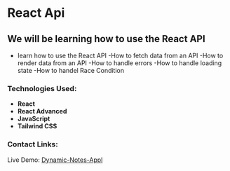 # React Api

## We will be learning how to use the React API

- learn how to use the React API
  -How to fetch data from an API
  -How to render data from an API
  -How to handle errors
  -How to handle loading state
  -How to handel Race Condition

### **Technologies Used:**

- **React**
- **React Advanced**
- **JavaScript**
- **Tailwind CSS**

### **Contact Links:**

Live Demo: [Dynamic-Notes-Appl]()
